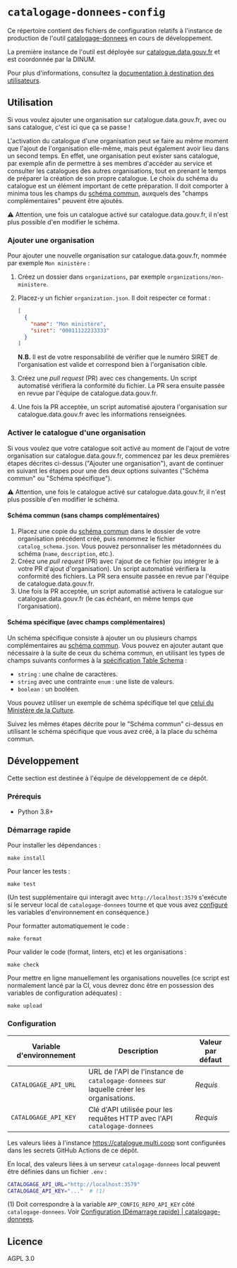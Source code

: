 # `catalogage-donnees-config`

Ce répertoire contient des fichiers de configuration relatifs à l'instance de production de l'outil [catalogage-donnees](https://github.com/etalab/catalogage-donnees) en cours de développement.

La première instance de l'outil est déployée sur [catalogue.data.gouv.fr](https://catalogue.data.gouv.fr) et est coordonnée par la DINUM.

Pour plus d'informations, consultez la [documentation à destination des utilisateurs](https://github.com/etalab/catalogage-donnees/wiki/Documentation-%C3%A0-destination-des-utilisateurs).

## Utilisation

Si vous voulez ajouter une organisation sur catalogue.data.gouv.fr, avec ou sans catalogue, c'est ici que ça se passe !

L'activation du catalogue d'une organisation peut se faire au même moment que l'ajout de l'organisation elle-même, mais peut également avoir lieu dans un second temps. En effet, une organisation peut exister sans catalogue, par exemple afin de permettre à ses membres d'accéder au service et consulter les catalogues des autres organisations, tout en prenant le temps de préparer la création de son propre catalogue. Le choix du schéma du catalogue est un élément important de cette préparation. Il doit comporter à minima tous les champs du [schéma commun](https://github.com/etalab/schema-catalogue-donnees), auxquels des "champs complémentaires" peuvent être ajoutés.

:warning: Attention, une fois un catalogue activé sur catalogue.data.gouv.fr, il n'est plus possible d'en modifier le schéma.

### Ajouter une organisation

Pour ajouter une nouvelle organisation sur catalogue.data.gouv.fr, nommée par exemple `Mon ministère` :

1. Créez un dossier dans `organizations`, par exemple `organizations/mon-ministere`.
2. Placez-y un fichier `organization.json`. Il doit respecter ce format :

   ```json
   [
     {
       "name": "Mon ministère",
       "siret": "00011122233333"
     }
   ]
   ```

   **N.B.** Il est de votre responsabilité de vérifier que le numéro SIRET de l'organisation est valide et correspond bien à l'organisation cible.

3. Créez une _pull request_ (PR) avec ces changements. Un script automatisé vérifiera la conformité du fichier. La PR sera ensuite passée en revue par l'équipe de catalogue.data.gouv.fr.
4. Une fois la PR acceptée, un script automatisé ajoutera l'organisation sur catalogue.data.gouv.fr avec les informations renseignées.

### Activer le catalogue d'une organisation

Si vous voulez que votre catalogue soit activé au moment de l'ajout de votre organisation sur catalogue.data.gouv.fr, commencez par les deux premières étapes décrites ci-dessus ("Ajouter une organisation"), avant de continuer en suivant les étapes pour une des deux options suivantes ("Schéma commun" ou "Schéma spécifique").

:warning: Attention, une fois le catalogue activé sur catalogue.data.gouv.fr, il n'est plus possible d'en modifier le schéma.

#### Schéma commun (sans champs complémentaires)

1. Placez une copie du [schéma commun](https://github.com/etalab/schema-catalogue-donnees/blob/v0.3.0/schema.json) dans le dossier de votre organisation précédent créé, puis renommez le fichier `catalog_schema.json`. Vous pouvez personnaliser les métadonnées du schéma (`name`, `description`, etc.).
2. Créez une _pull request_ (PR) avec l'ajout de ce fichier (ou intégrer le à votre PR d'ajout d'organisation). Un script automatisé vérifiera la conformité des fichiers. La PR sera ensuite passée en revue par l'équipe de catalogue.data.gouv.fr.
3. Une fois la PR acceptée, un script automatisé activera le catalogue sur catalogue.data.gouv.fr (le cas échéant, en même temps que l'organisation).

#### Schéma spécifique (avec champs complémentaires)

Un schéma spécifique consiste à ajouter un ou plusieurs champs complémentaires au [schéma commun](https://github.com/etalab/schema-catalogue-donnees). Vous pouvez en ajouter autant que nécessaire à la suite de ceux du schéma commun, en utilisant les types de champs suivants conformes à la [spécification Table Schema](https://specs.frictionlessdata.io/table-schema/) :

- `string` : une chaîne de caractères.
- `string` avec une contrainte `enum` : une liste de valeurs.
- `boolean` : un booléen.

Vous pouvez utiliser un exemple de schéma spécifique tel que [celui du Ministère de la Culture](https://github.com/etalab/catalogage-donnees-config/blob/main/organizations/culture/catalog_schema.json).

Suivez les mêmes étapes décrite pour le "Schéma commun" ci-dessus en utilisant le schéma spécifique que vous avez créé, à la place du schéma commun.

## Développement

Cette section est destinée à l'équipe de développement de ce dépôt.

### Prérequis

* Python 3.8+

### Démarrage rapide

Pour installer les dépendances :

```
make install
```

Pour lancer les tests :

```
make test
```

(Un test supplémentaire qui interagit avec `http://localhost:3579` s'exécute si le serveur local de `catalogage-donnees` tourne et que vous avez [configuré](#configuration) les variables d'environnement en conséquence.)

Pour formatter automatiquement le code :

```
make format
```

Pour valider le code (format, linters, etc) et les organisations :

```
make check
```

Pour mettre en ligne manuellement les organisations nouvelles (ce script est normalement lancé par la CI, vous devrez donc être en possession des variables de configuration adéquates) :

```
make upload
```

### Configuration

| Variable d'environnement | Description | Valeur par défaut |
|---|---|---|
| `CATALOGAGE_API_URL` | URL de l'API de l'instance de `catalogage-donnees` sur laquelle créer les organisations. | _Requis_ |
| `CATALOGAGE_API_KEY` | Clé d'API utilisée pour les requêtes HTTP avec l'API `catalogage-donnees` | _Requis_ |

Les valeurs liées à l'instance https://catalogue.multi.coop sont configurées dans les secrets GitHub Actions de ce dépôt.

En local, des valeurs liées à un serveur `catalogage-donnees` local peuvent être définies dans un fichier `.env` :

```bash
CATALOGAGE_API_URL="http://localhost:3579"
CATALOGAGE_API_KEY="..."  # (1)
```

(1) Doit correspondre à la variable `APP_CONFIG_REPO_API_KEY` côté `catalogage-donnees`. Voir [Configuration (Démarrage rapide) | catalogage-donnees](https://github.com/etalab/catalogage-donnees/blob/6d2c8d9de5069d40fa515d11782ddc66a1026de7/docs/fr/demarrage.md#configuration).

## Licence

AGPL 3.0
